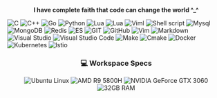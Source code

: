 <p align="center"><b> I have complete faith that code can change the world ^_^ </b></p>

![C](https://img.shields.io/badge/C-00599C?style=for-the-badge&logo=c&logoColor=white)
![C++](https://img.shields.io/badge/C%2B%2B-00599C?style=for-the-badge&logo=c%2B%2B&logoColor=white)
![Go](https://img.shields.io/badge/Go-00ADD8?style=for-the-badge&logo=go&logoColor=white)
![Python](https://img.shields.io/badge/Python-14354C?style=for-the-badge&logo=python&logoColor=white)
![Lua](https://img.shields.io/badge/Lua-2C2D72?style=for-the-badge&logo=lua&logoColor=white)
![Lua](https://img.shields.io/badge/Lua-2C2D72?style=for-the-badge&logo=rust&logoColor=white)
![Viml](https://img.shields.io/badge/Viml-2C2D72?style=for-the-badge&logo=vim&logoColor=white)
![Shell script](https://img.shields.io/badge/Shell_Script-121011?style=for-the-badge&logo=gnu-bash&logoColor=white)
![Mysql](https://img.shields.io/badge/Mysql-316192?style=for-the-badge&logo=mysql&logoColor=white)
![MongoDB](https://img.shields.io/badge/MongoDB-516191?style=for-the-badge&logo=mongodb&logoColor=white)
![Redis](https://img.shields.io/badge/Redis-318192?style=for-the-badge&logo=redis&logoColor=white)
![ES](https://img.shields.io/badge/Elasticsearch-316892?style=for-the-badge&logo=elasticsearch&logoColor=white)
![GIT](https://img.shields.io/badge/GIT-E44C30?style=for-the-badge&logo=git&logoColor=white "My main version control system")
![GitHub](https://img.shields.io/badge/GitHub-002?style=for-the-badge&logo=github&logoColor=white)
![Vim](https://img.shields.io/badge/NeoVim-E34F8?style=for-the-badge&logo=neovim&logoColor=white)
![Markdown](https://img.shields.io/badge/Markdown-000000?style=for-the-badge&logo=markdown&logoColor=white)
![Visual Studio](https://img.shields.io/badge/Visual_Studio-115ACC?style=for-the-badge&logo=visual-studio&logoColor=white)
![Visual Studio Code](https://img.shields.io/badge/Visual_Studio_Code-007ACC?style=for-the-badge&logo=visual-studio-code&logoColor=white)
![Make](https://img.shields.io/badge/Make-1F425F?style=for-the-badge&logo=make&logoColor=white)
![Cmake](https://img.shields.io/badge/CMake-064F8C?style=for-the-badge&logo=cmake&logoColor=white)
![Docker](https://img.shields.io/badge/Docker-2496ED?style=for-the-badge&logo=docker&logoColor=white)
![Kubernetes](https://img.shields.io/badge/kubernetes-1F925F?style=for-the-badge&logo=kubernetes&logoColor=white)
![Istio](https://img.shields.io/badge/Istio-1F429F?style=for-the-badge&logo=istio&logoColor=white)

<h3 align="center"> 💻 Workspace Specs </h3>
<p align="center">
    <img alt="Ubuntu Linux" src="https://img.shields.io/badge/Ubuntu-0078D6?style=for-the-badge&logo=Ubuntu&logoColor=white">
    <img alt="AMD R9 5800H" src="https://img.shields.io/badge/AMD_R9_5800H-0071C5?style=for-the-badge&logo=amd&logoColor=white">
    <img alt="NVIDIA GeForce GTX 3060" src="https://img.shields.io/badge/NVIDIA-GTX3060-76B900?style=for-the-badge&logo=nvidia&logoColor=white">
    <img alt="32GB RAM" src="https://img.shields.io/badge/RAM-32GB-121003?style=for-the-badge&logo=ram&logoColor=white">
</p>
